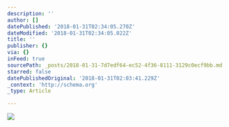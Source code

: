 ```yaml
---
description: ''
author: []
datePublished: '2018-01-31T02:34:05.270Z'
dateModified: '2018-01-31T02:34:05.022Z'
title: ''
publisher: {}
via: {}
inFeed: true
sourcePath: _posts/2018-01-31-7d7edf64-ec52-4f36-8111-3129c0ecf9bb.md
starred: false
datePublishedOriginal: '2018-01-31T02:03:41.229Z'
_context: 'http://schema.org'
_type: Article

---
```

![](https://the-grid-user-content.s3-us-west-2.amazonaws.com/2b58f18a-cbb9-42a1-86bf-e4c350331863.jpg)